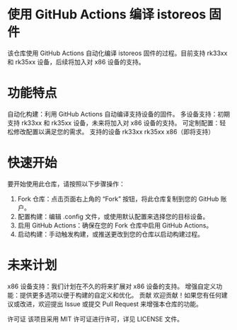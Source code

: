 # 使用 GitHub Actions 编译 istoreos 固件
该仓库使用 GitHub Actions 自动化编译 istoreos 固件的过程。目前支持 rk33xx 和 rk35xx 设备，后续将加入对 x86 设备的支持。

# 功能特点
自动化构建：利用 GitHub Actions 自动编译支持设备的固件。
多设备支持：初期支持 rk33xx 和 rk35xx 设备，未来将加入对 x86 设备的支持。
可定制配置：轻松修改配置以满足您的需求。
支持的设备
rk33xx
rk35xx
x86（即将支持）
# 快速开始
要开始使用此仓库，请按照以下步骤操作：

1. Fork 仓库：点击页面右上角的 “Fork” 按钮，将此仓库复制到您的 GitHub 账户。
2. 配置构建：编辑 .config 文件，或使用默认配置来选择您的目标设备。
3. 启用 GitHub Actions：确保在您的 Fork 仓库中启用 GitHub Actions。
4. 启动构建：手动触发构建，或推送更改到您的仓库以启动构建过程。

# 未来计划
x86 设备支持：我们计划在不久的将来扩展对 x86 设备的支持。
增强自定义功能：提供更多选项以便于构建的自定义和优化。
贡献
欢迎贡献！如果您有任何建议或改进，欢迎提出 Issue 或提交 Pull Request 来增强本仓库的功能。

许可证
该项目采用 MIT 许可证进行许可，详见 LICENSE 文件。

